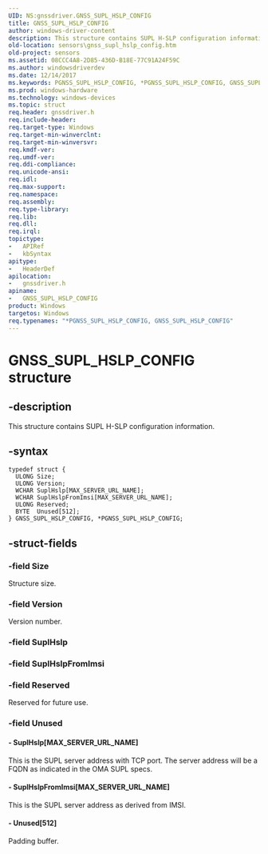 ```yaml
---
UID: NS:gnssdriver.GNSS_SUPL_HSLP_CONFIG
title: GNSS_SUPL_HSLP_CONFIG
author: windows-driver-content
description: This structure contains SUPL H-SLP configuration information.
old-location: sensors\gnss_supl_hslp_config.htm
old-project: sensors
ms.assetid: 08CCC4A8-2D85-436D-B18E-77C91A24F59C
ms.author: windowsdriverdev
ms.date: 12/14/2017
ms.keywords: PGNSS_SUPL_HSLP_CONFIG, *PGNSS_SUPL_HSLP_CONFIG, GNSS_SUPL_HSLP_CONFIG, GNSS_SUPL_HSLP_CONFIG structure [Sensor Devices], gnssdriver/PGNSS_SUPL_HSLP_CONFIG, sensors.gnss_supl_hslp_config, PGNSS_SUPL_HSLP_CONFIG structure pointer [Sensor Devices], gnssdriver/GNSS_SUPL_HSLP_CONFIG
ms.prod: windows-hardware
ms.technology: windows-devices
ms.topic: struct
req.header: gnssdriver.h
req.include-header: 
req.target-type: Windows
req.target-min-winverclnt: 
req.target-min-winversvr: 
req.kmdf-ver: 
req.umdf-ver: 
req.ddi-compliance: 
req.unicode-ansi: 
req.idl: 
req.max-support: 
req.namespace: 
req.assembly: 
req.type-library: 
req.lib: 
req.dll: 
req.irql: 
topictype:
-	APIRef
-	kbSyntax
apitype:
-	HeaderDef
apilocation:
-	gnssdriver.h
apiname:
-	GNSS_SUPL_HSLP_CONFIG
product: Windows
targetos: Windows
req.typenames: "*PGNSS_SUPL_HSLP_CONFIG, GNSS_SUPL_HSLP_CONFIG"
---
```


# GNSS_SUPL_HSLP_CONFIG structure


## -description


This structure contains SUPL H-SLP configuration information.


## -syntax


````
typedef struct {
  ULONG Size;
  ULONG Version;
  WCHAR SuplHslp[MAX_SERVER_URL_NAME];
  WCHAR SuplHslpFromImsi[MAX_SERVER_URL_NAME];
  ULONG Reserved;
  BYTE  Unused[512];
} GNSS_SUPL_HSLP_CONFIG, *PGNSS_SUPL_HSLP_CONFIG;
````


## -struct-fields




### -field Size

Structure size.


### -field Version

Version number.


### -field SuplHslp

 


### -field SuplHslpFromImsi

 


### -field Reserved

Reserved for future use.


### -field Unused

 



#### - SuplHslp[MAX_SERVER_URL_NAME]

This is the SUPL server address with TCP port. The server address will be a FQDN as indicated in the OMA SUPL specs.


#### - SuplHslpFromImsi[MAX_SERVER_URL_NAME]

This is the SUPL server address as derived from IMSI.


#### - Unused[512]

Padding buffer.


